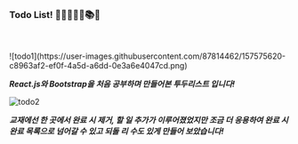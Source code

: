 ### Todo List! 📙📕📗📘📖📚📒
<br />
<br />
![todo1](https://user-images.githubusercontent.com/87814462/157575620-c8963af2-ef0f-4a5d-a6dd-0e3a6e4047cd.png)

***React.js와 Bootstrap을 처음 공부하며 만들어본 투두리스트 입니다!***

![todo2](https://user-images.githubusercontent.com/87814462/157575628-574bcedd-519b-47ba-83fa-2e1a9cf4a7df.png)

***교재에선 한 곳에서 완료 시 제거, 할 일 추가가 이루어졌었지만 조금 더 응용하여 완료 시 완료 목록으로 넘어갈 수 있고 되돌 리 수도 있게 만들어 보았습니다!***
